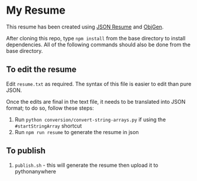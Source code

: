 # My Resume

This resume has been created using [JSON Resume](https://jsonresume.org) and [ObjGen](www.objgen.com/json).

After cloning this repo, type `npm install` from the base directory to install dependencies.  All of the following commands should also be done from the base directory.

## To edit the resume

Edit `resume.txt` as required.  The syntax of this file is easier to edit than pure JSON.

Once the edits are final in the text file, it needs to be translated into JSON format; to do so, follow these steps:

1. Run `python conversion/convert-string-arrays.py` if using the `#startStringArray` shortcut
1. Run `npm run resume` to generate the resume in json

## To publish

1. `publish.sh` - this will generate the resume then upload it to pythonanywhere
